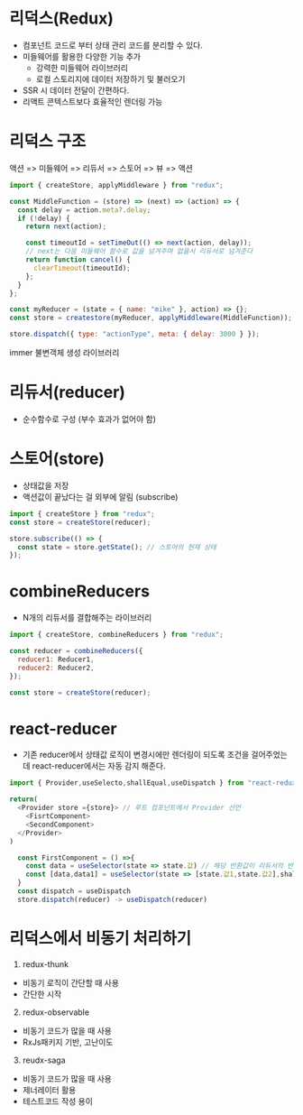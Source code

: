 # 리덕스(Redux)

- 컴포넌트 코드로 부터 상태 관리 코드를 분리할 수 있다.
- 미들웨어를 활용한 다양한 기능 추가
  - 강력한 미들웨어 라이브러리
  - 로컬 스토리지에 데이터 저장하기 및 불러오기
- SSR 시 데이터 전달이 간편하다.
- 리액트 콘텍스트보다 효율적인 렌더링 가능

# 리덕스 구조

액션 => 미들웨어 => 리듀서 => 스토어 => 뷰 => 액션

```javascript
import { createStore, applyMiddleware } from "redux";

const MiddleFunction = (store) => (next) => (action) => {
  const delay = action.meta?.delay;
  if (!delay) {
    return next(action);

    const timeoutId = setTimeOut(() => next(action, delay));
    // next는 다음 미들웨어 함수로 값을 넘겨주며 없을시 리듀서로 넘겨준다
    return function cancel() {
      clearTimeout(timeoutId);
    };
  }
};

const myReducer = (state = { name: "mike" }, action) => {};
const store = createstore(myReducer, applyMiddleware(MiddleFunction));

store.dispatch({ type: "actionType", meta: { delay: 3000 } });
```

immer 불변객체 생성 라이브러리

# 리듀서(reducer)

- 순수함수로 구성 (부수 효과가 없어야 함)

# 스토어(store)

- 상태값을 저장
- 액션값이 끝났다는 걸 외부에 알림 (subscribe)

```javascript
import { createStore } from "redux";
const store = createStore(reducer);

store.subscribe(() => {
  const state = store.getState(); // 스토어의 현재 상태
});
```

# combineReducers

- N개의 리듀서를 결합해주는 라이브러리

```javascript
import { createStore, combineReducers } from "redux";

const reducer = combineReducers({
  reducer1: Reducer1,
  reducer2: Reducer2,
});

const store = createStore(reducer);
```

# react-reducer
 - 기존 reducer에서 상태값 로직이 변경시에만 렌더링이 되도록 조건을 걸어주었는데 react-reducer에서는 자동 감지 해준다.
```javascript
import { Provider,useSelecto,shallEqual,useDispatch } from "react-redux";

return(
  <Provider store ={store}> // 루트 컴포넌트에서 Provider 선언
    <FisrtComponent>
    <SecondComponent>
  </Provider>
)

  const FirstComponent = () =>{
    const data = useSelector(state => state.값) // 해당 반환값이 리듀서의 반환값
    const [data,data1] = useSelector(state => [state.값1,state.값2],shallEqual) // 여러 값을 받는 방법, 배열 사용, 두번째 매개변수는 변수 내부의 값이 변경되었는지 확인해준다.
  }
  const dispatch = useDispatch  
  store.dispatch(reducer) -> useDispatch(reducer)
```

# 리덕스에서 비동기 처리하기
1. redux-thunk
  - 비동기 로직이 간단할 때 사용 
  - 간단한 시작
2. redux-observable
 - 비동기 코드가 많을 때 사용
 - RxJs패키지 기반, 고난이도
3. reudx-saga
 - 비동기 코드가 많을 때 사용
 - 제너레이터 활용
 - 테스트코드 작성 용이

